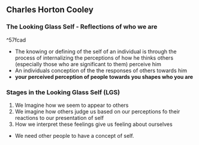 ## Charles Horton Cooley
### The Looking Glass Self - Reflections of who we are

^57fcad

- The knowing or defining of the self of an individual is through the process of internalizing the perceptions of how he thinks others (especially those who are significant to them) perceive him
- An individuals conception of the the responses of others towards him
- **your perceived perception of people towards you shapes who you are**

### Stages in the Looking Glass Self (LGS)
1. We Imagine how we seem to appear to others
2. We imagine how others judge us based on our perceptions fo their reactions to our presentation of self
3. How we interpret these feelings give us feeling about ourselves

- We need other people to have a concept of self. 